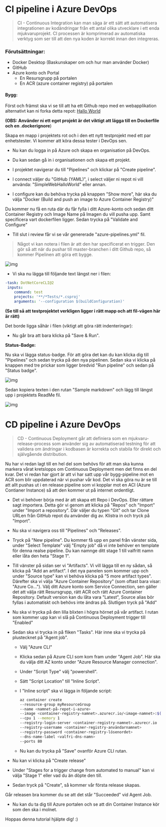 # CI pipeline i Azure DevOps

> CI - Continuous Integration kan man säga är ett sätt att automatisera integrationen av kodändringar från ett antal olika utvecklare i ett enda mjukvaruprojekt. CI processen är komprimerad av automatiska verktyg som ser till att den nya koden är korrekt innan den integreras.

### Förutsättningar:

- Docker Desktop (Baskunskaper om och hur man använder Docker)
- GitHub
- Azure konto och Portal
  - En Resursgrupp på portalen
  - En ACR (azure container registry) på portalen

#### Bygg:

Först och främst ska vi se till att ha ett Github repo med en webapplikation alternativt kan ni forka detta repot: [Hallo World](https://github.com/skjohansen/SimpleWebHalloWorld)

**(OBS: Använder ni ett eget projekt är det viktigt att lägga till en Dockerfile och en .dockerignore**)

Skapa en mapp i projektets rot och i den ett nytt testprojekt med ett par enhetstester. Vi kommer att köra dessa tester i DevOps sen.

- Nu kan du logga in på Azure och skapa en organisation på DevOps. 

- Du kan sedan gå in i organisationen och skapa ett projekt. 

- I projektet navigerar du till "Pipelines" och klickar på "Create pipeline". 

- I connect väljer du "GitHub (YAML)", i select väljer ni repot ni vill använda: "SimpleWebHalloWorld" eller annan.  

- I configure kan du behöva trycka på knappen "Show more", här ska du välja "Docker (Build and push an image to Azure Container Registry)"

Du kommer nu få en ruta där du får fylla i ditt Azure-konto och sedan ditt Container Registry och Image Name på Imagen du vill pusha upp. Samt specificera vart dockerfilen ligger. Sedan trycka på "Validate and Configure"

- Till slut i review får vi se vår genererade "azure-pipelines.yml" fil.

> Något vi kan notera i filen är att den har specificerat en trigger. Den gör så att när du pushar till master-branchen i ditt Github repo, så kommer Pipelinen att göra ett bygge. 

![img](https://media.discordapp.net/attachments/714357145042288700/755323919875178556/image-20200914160823353.png?width=400&height=98)

- Vi ska nu lägga till följande text längst ner i filen:

```yaml
-task: DotNetCoreCLI@2  
 inputs:    
	command: test    
 	projects: '**/*Tests/*.csproj'    
 	arguments: '--configuration $(buildConfiguration)' 
```

**(Se till så att testprojektet verkligen ligger i rätt mapp och att fil-vägen här är rätt)**

Det borde ligga såhär i filen (viktigt att göra rätt indenteringar): 

- Nu går bra att bara klicka på "Save & Run".

**Status-Badge:**

Nu ska vi lägga status-badge. För att göra det kan du kan klicka dig till "Pipelines" och sedan trycka på den nya pipelinen. Sedan ska vi klicka på knappen med tre prickar som ligger bredvid "Run pipeline" och sedan på "Status badge".

![img](https://media.discordapp.net/attachments/714357145042288700/755068302010613790/unknown.png?width=215&height=300)

Sedan kopiera texten i den rutan "Sample markdown" och lägg till längst upp i projektets ReadMe fil. 

![img](https://media.discordapp.net/attachments/714357145042288700/755069379078520952/unknown.png?width=400&height=264)

# CD pipeline i Azure DevOps

> CD - Continuous Deployment går att definiera som en mjukvaru-release-process som använder sig av automatiserad testning för att validera om ändringar i kodbasen är korrekta och stabila för direkt och självgående distribution. 

Nu har vi redan lagt till en hel del som behövs för att man ska kunna markera vårat kretslopps om Continuous Deployment men det finns en del kvar. Det vi redan har gjort är att vi har satt upp vår bygg-pipeline mot en ACR som blir uppdaterad när vi pushar vår kod. 
Det vi ska göra nu är se till att allt pushas ut i en release pipeline som vi kopplar mot en ACI (Azure Contianer Instance) så att den kommer ut på internet ordentligt. 

- Det vi behöver börja med är att skapa ett Repo i DevOps. Eller rättare sagt importera. 
  Detta gör vi genom att klicka på "Repos" och "Import" under "Import a repository". Där väljer du typen "Git" och tar Clone URLen från GitHub repot du använder dig av. Klistra in och tryck på "Import". 

- Nu ska vi navigera oss till "Pipelines" och "Releases".
-  Tryck på "New pipeline". Du kommer få upp en panel från vänster sida, under "Select Template" välj "Empty job" då vi inte behöver en template för denna realse pipeline. Du kan namnge ditt stage 1 till valfritt namn eller låta den heta "Stage 1".

- Till vänster på sidan ser vi "Artifacts". Vi vill lägga till en ny sådan, så klicka på "Add an artifact". I det nya panelen som kommer upp och under "Source type" kan vi behöva klicka på "5 more artifact types". Därefter ska vi välja "Azure Container Repository" (som oftast bara visar: "Azure Co..."). Välj ditt Azure konto som Service Connection, sen gäller det att välja rätt Resursgrupp, rätt ACR och rätt Azure Container Repository. Default version kan du låta vara "Latest", Source alias bör fyllas i automatiskt och behövs inte ändras på. Slutligen tryck på "Add"

- Nu ska vi trycka på den lilla blixten i högra hörnet på vår artifact. I rutan som kommer upp kan vi slå på Continuous Deployment trigger till "Enabled"

- Sedan ska vi trycka in på fliken "Tasks". Här inne ska vi trycka på plustecknet på "Agent job". 

  - Välj "Azure CLI"

  - Klicka sedan på Azure CLI som kom fram under "Agent Job". Här ska du välja ditt AZ konto under "Azure Resource Manager connection". 

  - Under "Script Type" välj "powershell". 

  - Sätt "Script Location" till "Inline Script".

  - I "Inline script" ska vi lägga in följande script: 

    ```bash
    az container create 
    --resource-group myResourceGroup 
    --name <namnet-på-repot-i-azure> 
    --image <container-registry-namnet>.azurecr.io/<image-namnet>:$(Build.BuildId) 
    --cpu 1 --memory 1 
    --registry-login-server <container-registry-namnet>.azurecr.io 
    --registry-username <container-registry-användarnamnet> 
    --registry-password <container-registry-lösenordet>
    --dns-name-label <valfri-dns-namn> 
    --ports 80
    ```

  - Nu kan du trycka på "Save" ovanför Azure CLI rutan.

- Nu kan vi klicka på "Create release"

- Under "Stages for a trigger change from automated to manual" kan vi välja "Stage 1" eller vad du än döpte den till.

- Sedan tryck på "Create", så kommer vår första release skapas. 

  

Går releasen bra kommer du se att det står "Succeeded" vid Agent Job.

- Nu kan du ta dig till Azure portalen och se att din Container Instance kör som den ska i molnet. 

Hoppas denna tutorial hjälpte dig! :) 